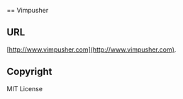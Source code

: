 == Vimpusher

URL
---

[http://www.vimpusher.com](http://www.vimpusher.com).

Copyright
---

MIT License
